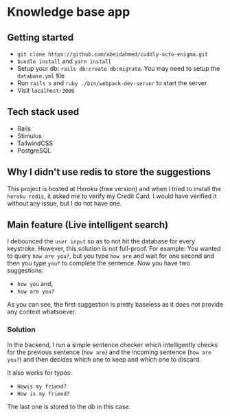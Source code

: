 # Knowledge base app

## Getting started

- `git clone https://github.com/abeidahmed/cuddly-octo-enigma.git`
- `bundle install` and `yarn install`
- Setup your db: `rails db:create db:migrate`. You may need to setup the `database.yml` file
- Run `rails s` and `ruby ./bin/webpack-dev-server` to start the server
- Visit `localhost:3000`

## Tech stack used

- Rails
- Stimulus
- TailwindCSS
- PostgreSQL

## Why I didn't use redis to store the suggestions

This project is hosted at Heroku (free version) and when I tried to install
the `heroku redis`, it asked me to verify my Credit Card. I would have
verified it without any issue, but I do not have one.

## Main feature (Live intelligent search)

I debounced the `user input` so as to not hit the database for every
keystroke. However, this solution is not full-proof. For example: You wanted to
query `how are you?`, but you type `how are` and wait for one second and then
you type `you?` to complete the sentence. Now you have two suggestions:

- `how you` and,
- `how are you?`

As you can see, the first suggestion is pretty baseless as it does not provide
any context whatsoever.

### Solution

In the backend, I run a simple sentence checker which intelligently checks
for the previous sentence (`how are`) and the incoming sentence (`how are you?`)
and then decides which one to keep and which one to discard.

It also works for typos:

- `Howis my friend?`
- `How is my friend?`

The last one is stored to the db in this case.
